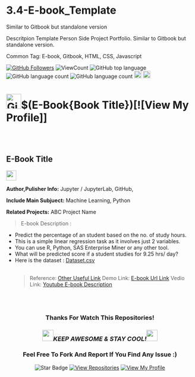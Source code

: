 <!--
 * @Author: BDFD
 * @Date: 2022-02-24 11:30:19
 * @LastEditTime: 2022-02-24 11:44:36
 * @LastEditors: BDFD
 * @Description: 
 * @FilePath: \3.4-E-book_Template\README.md
-->
# 3.4-E-book_Template
Similar to Gitbook but standalone version

Descritpion Template
Person Side Project Portfolio. Similar to Gitbook but standalone version.

Common Tag: E-book, Gitbook, HTML, CSS, Javascript

<a href="https://github.com/bdfd"><img src="https://img.shields.io/github/followers/bdfd?label=Follow%20Me&logo=github" alt="GitHub Followers" /></a>
![ViewCount](<https://views.whatilearened.today/views/github/$(github_user)/$(repo_address).svg?cache=remove>)
![GitHub top language](<https://img.shields.io/github/languages/top/$(github_user)/$(repo_address)?style=flat>)
![GitHub language count](https://img.shields.io/github/languages/count/BDFD-LearningGround/IBM-Data-Analyst-Professional-Certificate_Coursera_?style=flat)
![GitHub language count](<https://img.shields.io/github/languages/count/$(github_user)/$(repo_address)?style=flat>)
<img height=20 src="https://cdn.jsdelivr.net/gh/bdfd/Personal_Image_Repo/7.Color-Icon/Status/Finish.svg" alt="bdfd" />
<img height=20 src="https://cdn.jsdelivr.net/gh/bdfd/Personal_Image_Repo/7.Color-Icon/Status/On_Progress.svg" alt="bdfd" />

# <a href="https://github.com/bdfd"><img height=40 src="https://cdn.jsdelivr.net/gh/bdfd/Personal_Image_Repo/4.Stamp/BDFD_Stamp.png" alt="GitHub Followers" /></a>$(E-Book{Book Title})[![View My Profile]]

<br><br>

## E-Book Title

<img height="27" src="https://img.shields.io/badge/Prediction using Supervised ML -Level  Beginner-green.svg?&style=for-the-badge&logo=TheSparksFoundation&logoColor=red" />

**Author,Pulisher Info:** Jupyter / JupyterLab, GitHub,

**Include Main Subjuect:** Machine Learning, Python

**Related Projects:** ABC Project Name

> E-book Description :

- Predict the percentage of an student based on the no. of study hours. <br>
- This is a simple linear regression task as it involves just 2 variables.<br>
- You can use R, Python, SAS Enterprise Miner or any other tool.<br>
- What will be predicted score if a student studies for 9.25 hrs/ day? <br>
- Here is the dataset :
  <a href="Dataset Url">Dataset.csv</a><br><br>
  > Reference:
  > <a href="Other Useful Url Link"> Other Useful Link</a>
  > Demo Link:
  > <a href="E-book Useful Url Link">E-book Url Link</a>
  > Vedio Link:
  > <a href="Youtube Useful Url Link">Youtube E-book Description</a>

<br><br>

<div align="center">

### Thanks For Watch This Repositories!

### <img src="https://media.giphy.com/media/WUlplcMpOCEmTGBtBW/giphy.gif" width="30"><i>KEEP AWESOME & STAY COOL!</i><img src="https://media.giphy.com/media/WUlplcMpOCEmTGBtBW/giphy.gif" width="30">

### Feel Free To Fork And Report If You Find Any Issue :)

![Star Badge](https://img.shields.io/static/v1?label=%F0%9F%8C%9F&message=If%20Useful&style=style=flat&color=BC4E99)
[![View Repositories](https://img.shields.io/badge/View-My_Repositories-blue?logo=GitHub)](https://github.com/bdfd?tab=repositories)
[![View My Profile](https://img.shields.io/badge/View-My_Profile-green?logo=GitHub)](https://github.com/bdfd)

</div>
